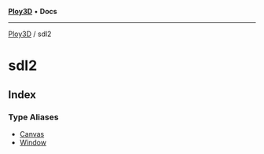 [**Ploy3D**](../../README.md) • **Docs**

***

[Ploy3D](../../README.md) / sdl2

# sdl2

## Index

### Type Aliases

- [Canvas](type-aliases/Canvas.md)
- [Window](type-aliases/Window.md)
